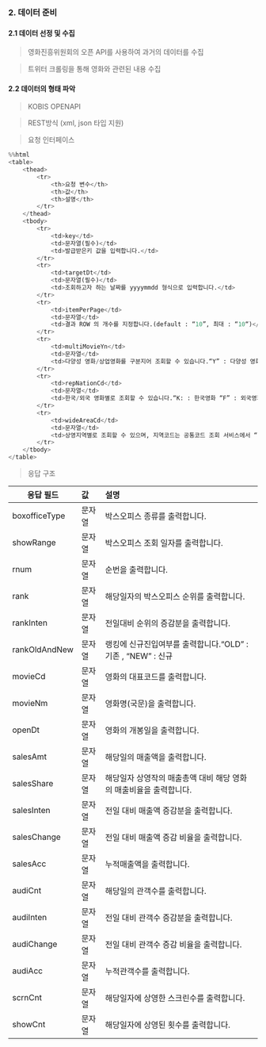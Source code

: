
### 2. 데이터 준비



#### 2.1 데이터 선정 및 수집

> 영화진흥위원회의 오픈 API를 사용하여 과거의 데이터를 수집

> 트위터 크롤링을 통해 영화와 관련된 내용 수집



#### 2.2 데이터의 형태 파악

> KOBIS OPENAPI

> REST방식 (xml, json 타입 지원)

> 요청 인터페이스

```python
%%html
<table>
    <thead>
        <tr>
            <th>요청 변수</th>
            <th>값</th>
            <th>설명</th>
        </tr>
    </thead>
    <tbody>
        <tr>
            <td>key</td>
            <td>문자열(필수)</td>
            <td>발급받은키 값을 입력합니다.</td>
        </tr>
        <tr>
            <td>targetDt</td>
            <td>문자열(필수)</td>
            <td>조회하고자 하는 날짜를 yyyymmdd 형식으로 입력합니다.</td>
        </tr>
        <tr>
            <td>itemPerPage</td>
            <td>문자열</td>
            <td>결과 ROW 의 개수를 지정합니다.(default : “10”, 최대 : “10“)</td>
        </tr>
        <tr>
            <td>multiMovieYn</td>
            <td>문자열</td>
            <td>다양성 영화/상업영화를 구분지어 조회할 수 있습니다.“Y” : 다양성 영화 “N” : 상업영화 (default : 전체)</td>
        </tr>
        <tr>
            <td>repNationCd</td>
            <td>문자열</td>
            <td>한국/외국 영화별로 조회할 수 있습니다.“K: : 한국영화 “F” : 외국영화 (default : 전체)</td>
        </tr>
        <tr>
            <td>wideAreaCd</td>
            <td>문자열</td>
            <td>상영지역별로 조회할 수 있으며, 지역코드는 공통코드 조회 서비스에서 “0105000000” 로서 조회된 지역코드입니다. (default : 전체)</td>
        </tr>
    </tbody>
</table>
```
> 응답 구조

|응답 필드|값|설명|
|---|:---|:---|
|boxofficeType|문자열|박스오피스 종류를 출력합니다.|
|showRange|문자열|박스오피스 조회 일자를 출력합니다.|
|rnum|문자열|순번을 출력합니다.|
|rank|문자열|해당일자의 박스오피스 순위를 출력합니다.|
|rankInten|문자열|전일대비 순위의 증감분을 출력합니다.|
|rankOldAndNew|문자열|랭킹에 신규진입여부를 출력합니다.“OLD” : 기존 , “NEW” : 신규|
|movieCd|문자열|영화의 대표코드를 출력합니다.|
|movieNm|문자열|영화명(국문)을 출력합니다.|
|openDt|문자열|영화의 개봉일을 출력합니다.|
|salesAmt|문자열|해당일의 매출액을 출력합니다.|
|salesShare|문자열|해당일자 상영작의 매출총액 대비 해당 영화의 매출비율을 출력합니다.|
|salesInten|문자열|전일 대비 매출액 증감분을 출력합니다.|
|salesChange|문자열|전일 대비 매출액 증감 비율을 출력합니다.|
|salesAcc|문자열|누적매출액을 출력합니다.|
|audiCnt|문자열|해당일의 관객수를 출력합니다.|
|audiInten|문자열|전일 대비 관객수 증감분을 출력합니다.|
|audiChange|문자열|전일 대비 관객수 증감 비율을 출력합니다.|
|audiAcc|문자열|누적관객수를 출력합니다.|
|scrnCnt|문자열|해당일자에 상영한 스크린수를 출력합니다.|
|showCnt|문자열|해당일자에 상영된 횟수를 출력합니다.|

```python

```
